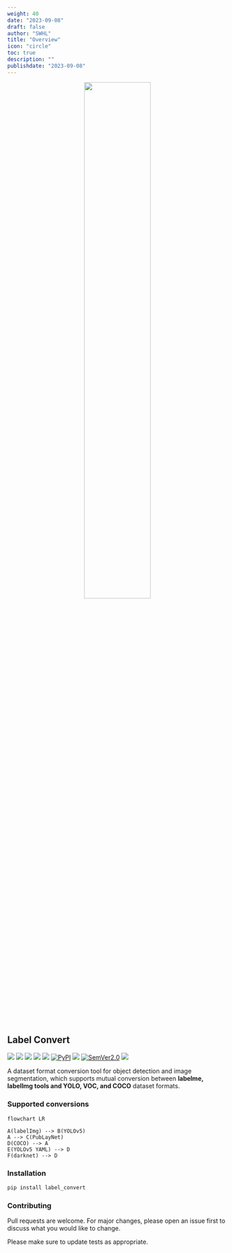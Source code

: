 ```yaml
---
weight: 40
date: "2023-09-08"
draft: false
author: "SWHL"
title: "Overview"
icon: "circle"
toc: true
description: ""
publishdate: "2023-09-08"
---
```



<div align="center">
  <img src="https://github.com/RapidAI/LabelConvert/releases/download/v0/LabelConvertv3.png" width="55%" height="55%"/>
</div>

## Label Convert

<p align="left">
    <a href=""><img src="https://img.shields.io/badge/Python->=3.6,<3.12-aff.svg"></a>
    <a href=""><img src="https://img.shields.io/badge/OS-Linux%2C%20Win%2C%20Mac-pink.svg"></a>
    <a href="https://github.com/RapidAI/LabelConvert/graphs/contributors"><img src="https://img.shields.io/github/contributors/RapidAI/LabelConvert?color=9ea"></a>
    <a href="https://github.com/RapidAI/LabelConvert/stargazers"><img src="https://img.shields.io/github/stars/RapidAI/LabelConvert?color=ccf" ></a>
    <a href="https://pepy.tech/project/label_convert"><img src="https://static.pepy.tech/badge/label_convert?period=total&units=abbreviation&left_color=grey&right_color=blue&left_text=Downloads"></a>
    <a href="https://pypi.org/project/label_convert/"><img alt="PyPI" src="https://img.shields.io/pypi/v/label_convert"></a>
    <a href="https://choosealicense.com/licenses/apache-2.0/"><img src="https://img.shields.io/badge/License-Apache%202-dfd.svg"></a>
    <a href="https://semver.org/"><img alt="SemVer2.0" src="https://img.shields.io/badge/SemVer-2.0-brightgreen"></a>
    <a href="https://github.com/psf/black"><img src="https://img.shields.io/badge/code%20style-black-000000.svg"></a>
</p>

A dataset format conversion tool for object detection and image segmentation, which supports mutual conversion between **labelme, labelImg tools and YOLO, VOC, and COCO** dataset formats.


### Supported conversions
```mermaid
flowchart LR

A(labelImg) --> B(YOLOv5)
A --> C(PubLayNet)
D(COCO) --> A
E(YOLOv5 YAML) --> D
F(darknet) --> D
```

### Installation
```bash {linenos=table}
pip install label_convert
```

### Contributing
Pull requests are welcome. For major changes, please open an issue first
to discuss what you would like to change.

Please make sure to update tests as appropriate.
